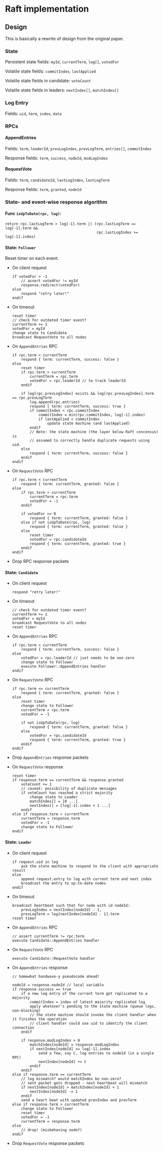 # Raft implementation

## Design

This is basically a rewrite of design from the original paper.

### State

Persistent state fields: `myId`, `currentTerm`, `log[]`, `votedFor`

Volatile state fields: `commitIndex`, `lastApplied`

Volatile state fields in candidate: `voteCount`

Volatile state fields in leaders: `nextIndex[]`, `matchIndex[]`

### Log Entry

Fields: `uid`, `term`, `index`, `data`

### RPCs

#### AppendEntries

Fields: `term`, `leaderId`, `prevLogIndex`, `prevLogTerm`, `entries[]`, `commitIndex`

Response fields: `term`, `success`, `nodeId`, `modLogIndex`

#### RequestVote

Fields: `term`, `candidateId`, `lastLogIndex`, `lastLogTerm`

Response fields: `term`, `granted`, `nodeId`

### State- and event-wise response algorithm

#### Func `isUpToDate(rpc, log)`:
```
return rpc.lastLogTerm > log[-1].term || (rpc.lastLogTerm == log[-1].term &&
                                          rpc.lastLogIndex >= log[-1].index)
```

#### State: `Follower`

Reset timer on each event.

* On client request

  ```
  if votedFor > -1
      // assert votedFor != myId
      response.redirect(votedFor)
  else
      respond "retry later!"
  endif
  ```

* On timeout

  ```
  reset timer
  // check for outdated timer event?
  currentTerm += 1
  votedFor = myId
  change state to Candidate
  broadcast RequestVote to all nodes
  ```

* On `AppendEntries` RPC

  ```
  if rpc.term < currentTerm
      respond { term: currentTerm, success: false }
  else
      reset timer
      if rpc.term > currentTerm
          currentTerm = rpc.term
          votedFor = rpc.leaderId // to track leaderId
      endif

      if log[rpc.prevLogIndex] exists && log[rpc.prevLogIndex].term == rpc.prevLogTerm
          log.append(rpc.entries)
          respond { term: currentTerm, success: true }
          if commitIndex < rpc.commitIndex
              commitIndex = min(rpc.commitIndex, log[-1].index)
              if lastApplied < commitIndex
                  update state machine (and lastApplied)
          endif
          // Note: the state machine (the layer below Raft concensus) is
          // assumed to correctly handle duplicate requests using uid.
      else
          respond { term: currentTerm, success: false }
      endif
  endif
  ```

* On `RequestVote` RPC

  ```
  if rpc.term < currentTerm
      respond { term: currentTerm, granted: false }
  else
      if rpc.term > currentTerm
          currentTerm = rpc.term
          votedFor = -1
      endif

      if votedFor >= 0
          respond { term: currentTerm, granted: false }
      else if not isUpToDate(rpc, log)
          respond { term: currentTerm, granted: false }
      else
          reset timer
          votedFor = rpc.candidateId
          respond { term: currentTerm, granted: true }
      endif
  endif
  ```

* Drop RPC response packets

#### State: `Candidate`

* On client request

  ```
  respond "retry later!"
  ```

* On timeout

  ```
  // check for outdated timer event?
  currentTerm += 1
  votedFor = myId
  broadcast RequestVote to all nodes
  reset timer
  ```

* On `AppendEntries` RPC

  ```
  if rpc.term < currentTerm
      respond { term: currentTerm, success: false }
  else
      votedFor = rpc.leaderId // just needs to be non-zero
      change state to Follower
      execute Follower::AppendEntries handler
  endif
  ```

* On `RequestVote` RPC

  ```
  if rpc.term <= currentTerm
      respond { term: currentTerm, granted: false }
  else
      reset timer
      change state to Follower
      currentTerm = rpc.term
      votedFor = -1

      if not isUpToDate(rpc, log)
          respond { term: currentTerm, granted: false }
      else
          votedFor = rpc.candidateId
          respond { term: currentTerm, granted: true }
      endif
  endif
  ```

* Drop `AppendEntries` response packets

* On `RequestVote` response

  ```
  reset timer
  if response.term == currentTerm && response.granted
      voteCount += 1
      // caveat: possibility of duplicate messages
      if voteCount has reached a strict majority
          change state to Leader
          matchIndex[] = [0 ...]
          nextIndex[] = [log[-1].index + 1 ...]
      endif
  else if response.term > currentTerm
      currentTerm = response.term
      votedFor = -1
      change state to Follower
  endif
  ```

#### State: `Leader`

* On client request

  ```
  if request.uid in log
      ask the state machine to respond to the client with appropriate result
  else
      append request.entry to log with current term and next index
      broadcast the entry to up-to-date nodes
  endif
  ```

* On timeout

  ```
  broadcast heartbeat such that for node with id nodeId:
      prevLogIndex = nextIndex[nodeId] - 1,
      prevLogTerm = log[nextIndex[nodeId] - 1].term
  reset timer
  ```

* On `AppendEntries` RPC

  ```
  // assert currentTerm != rpc.term
  execute Candidate::AppendEntries handler
  ```

* On `RequestVote` RPC

  ```
  execute Candidate::RequestVote handler
  ```

* On `AppendEntries` response

  ```
  // Somewhat handwave-y pseudocode ahead!

  nodeId = response.nodeId // local variable
  if response.success == true
      if a new log entry of the current term got replicated to a majority
          commitIndex = index of latest majority replicated log
          apply whatever's pending to the state machine (queue logs, non-blocking)
          // the state machine should invoke the client handler when it finishes the operation
          // client handler could use uid to identify the client connection
      endif

      if response.modLogIndex > 0
          matchIndex[nodeId] = response.modLogIndex
          if nextIndex[nodeId] <= log[-1].index
              send a few, say C, log entries to nodeId (in a single RPC)
              nextIndex[nodeId] += C
          endif
      endif
  else if response.term == currentTerm
      // log mismatch? would matchIndex be non-zero?
      // sent packet gets dropped - next heartbeat will mismatch
      if nextIndex[nodeId] > matchIndex[nodeId] + 1
          nextIndex[nodeId] -= 1
      endif
      send a heart beat with updated prevIndex and prevTerm
  else if response.term > currentTerm
      change state to Follower
      reset timer
      votedFor = -1
      currentTerm = response.term
  else
      // drop! (misbehaving node?)
  endif
  ```

* Drop `RequestVote` response packets
